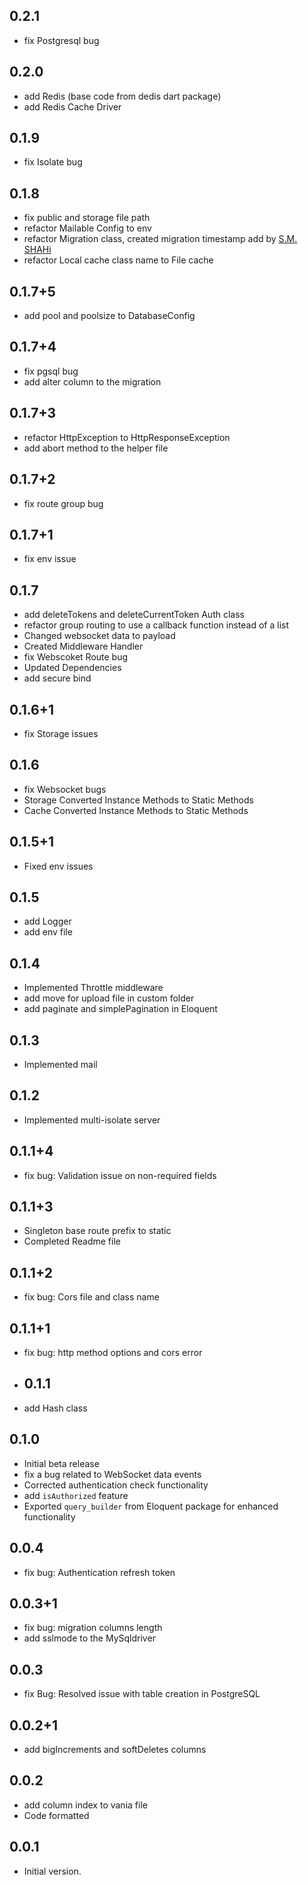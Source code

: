 ## 0.2.1

- fix Postgresql bug

## 0.2.0

- add Redis (base code from dedis dart package)
- add Redis Cache Driver

## 0.1.9

- fix Isolate bug

## 0.1.8

- fix public and storage file path
- refactor Mailable Config to env
- refactor Migration class, created migration timestamp add by [S.M. SHAHi](https://github.com/shahi5472)
- refactor Local cache class name to File cache

## 0.1.7+5

- add pool and poolsize to DatabaseConfig

## 0.1.7+4

- fix pgsql bug
- add alter column to the migration

## 0.1.7+3

- refactor HttpException to HttpResponseException
- add abort method to the helper file

## 0.1.7+2

- fix route group bug

## 0.1.7+1

- fix env issue

## 0.1.7

- add deleteTokens and deleteCurrentToken Auth class
- refactor group routing to use a callback function instead of a list
- Changed websocket data to payload
- Created Middleware Handler
- fix Webscoket Route bug
- Updated Dependencies
- add secure bind

## 0.1.6+1

- fix Storage issues

## 0.1.6

- fix Websocket bugs
- Storage Converted Instance Methods to Static Methods
- Cache Converted Instance Methods to Static Methods

## 0.1.5+1

- Fixed env issues

## 0.1.5

- add Logger
- add env file

## 0.1.4

- Implemented Throttle middleware
- add move for upload file in custom folder
- add paginate and simplePagination in Eloquent

## 0.1.3

- Implemented mail

## 0.1.2

- Implemented multi-isolate server

## 0.1.1+4

- fix bug: Validation issue on non-required fields

## 0.1.1+3

- Singleton base route prefix   to static
- Completed Readme file

## 0.1.1+2

- fix bug: Cors file and class name

## 0.1.1+1

- fix bug: http method options and cors error

- ## 0.1.1

- add Hash class

## 0.1.0

- Initial beta release
- fix a bug related to WebSocket data events
- Corrected authentication check functionality
- add `isAuthorized` feature
- Exported `query_builder` from Eloquent package for enhanced functionality

## 0.0.4

- fix bug: Authentication refresh token

## 0.0.3+1

- fix bug: migration columns length
- add sslmode to the MySqldriver

## 0.0.3

- fix Bug: Resolved issue with table creation in PostgreSQL

## 0.0.2+1

- add bigIncrements and  softDeletes columns

## 0.0.2

- add column index to vania file
- Code formatted

## 0.0.1

- Initial version.
